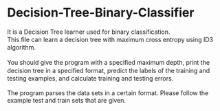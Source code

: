 # Decision-Tree-Binary-Classifier
It is a Decision Tree learner used for binary classification. \
This ﬁle can learn a decision tree with maximum cross entropy using ID3 algorithm. \
\
You should give the program with a speciﬁed maximum depth, print the decision tree in a speciﬁed format, predict the labels of the training and testing examples, and calculate training and testing errors.\
\
The program parses the data sets in a certain format. Please follow the example test and train sets that are given.
